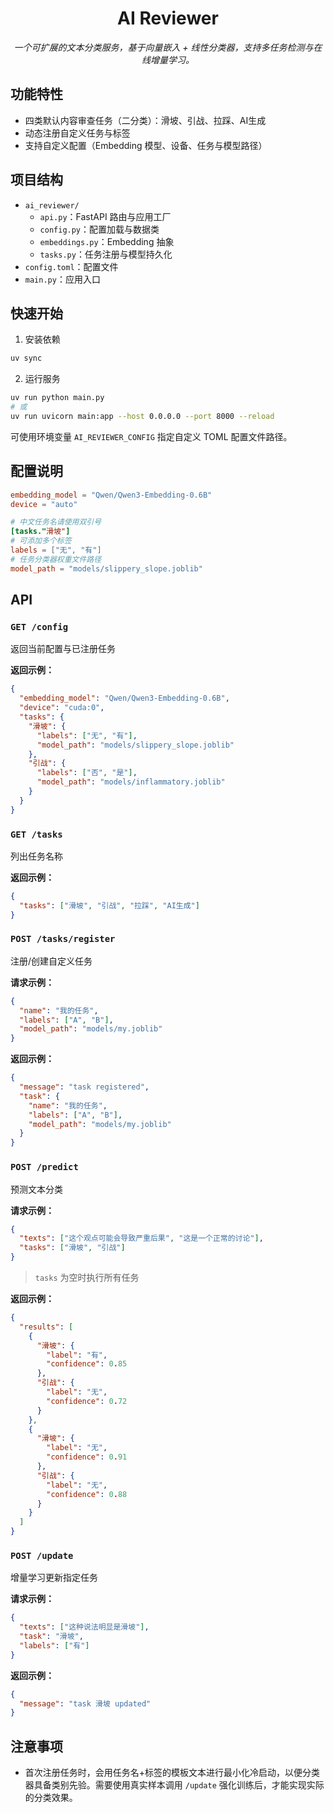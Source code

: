 <div align="center">

# AI Reviewer

_一个可扩展的文本分类服务，基于向量嵌入 + 线性分类器，支持多任务检测与在线增量学习。_

</div>

## 功能特性

- 四类默认内容审查任务（二分类）：滑坡、引战、拉踩、AI生成
- 动态注册自定义任务与标签
- 支持自定义配置（Embedding 模型、设备、任务与模型路径）

## 项目结构

- `ai_reviewer/`
  - `api.py`：FastAPI 路由与应用工厂
  - `config.py`：配置加载与数据类
  - `embeddings.py`：Embedding 抽象
  - `tasks.py`：任务注册与模型持久化
- `config.toml`：配置文件
- `main.py`：应用入口

## 快速开始

1. 安装依赖

```bash
uv sync
```

2. 运行服务

```bash
uv run python main.py
# 或
uv run uvicorn main:app --host 0.0.0.0 --port 8000 --reload
```

可使用环境变量 `AI_REVIEWER_CONFIG` 指定自定义 TOML 配置文件路径。

## 配置说明

```toml
embedding_model = "Qwen/Qwen3-Embedding-0.6B"
device = "auto"

# 中文任务名请使用双引号
[tasks."滑坡"]
# 可添加多个标签
labels = ["无", "有"]
# 任务分类器权重文件路径
model_path = "models/slippery_slope.joblib"

```

## API

### `GET /config`

返回当前配置与已注册任务

**返回示例：**

```json
{
  "embedding_model": "Qwen/Qwen3-Embedding-0.6B",
  "device": "cuda:0",
  "tasks": {
    "滑坡": {
      "labels": ["无", "有"],
      "model_path": "models/slippery_slope.joblib"
    },
    "引战": {
      "labels": ["否", "是"],
      "model_path": "models/inflammatory.joblib"
    }
  }
}
```

### `GET /tasks`

列出任务名称

**返回示例：**

```json
{
  "tasks": ["滑坡", "引战", "拉踩", "AI生成"]
}
```

### `POST /tasks/register`

注册/创建自定义任务

**请求示例：**

```json
{
  "name": "我的任务",
  "labels": ["A", "B"],
  "model_path": "models/my.joblib"
}
```

**返回示例：**

```json
{
  "message": "task registered",
  "task": {
    "name": "我的任务",
    "labels": ["A", "B"],
    "model_path": "models/my.joblib"
  }
}
```

### `POST /predict`

预测文本分类

**请求示例：**

```json
{
  "texts": ["这个观点可能会导致严重后果", "这是一个正常的讨论"],
  "tasks": ["滑坡", "引战"]
}
```

> `tasks` 为空时执行所有任务

**返回示例：**

```json
{
  "results": [
    {
      "滑坡": {
        "label": "有",
        "confidence": 0.85
      },
      "引战": {
        "label": "无",
        "confidence": 0.72
      }
    },
    {
      "滑坡": {
        "label": "无",
        "confidence": 0.91
      },
      "引战": {
        "label": "无",
        "confidence": 0.88
      }
    }
  ]
}
```

### `POST /update`

增量学习更新指定任务

**请求示例：**

```json
{
  "texts": ["这种说法明显是滑坡"],
  "task": "滑坡",
  "labels": ["有"]
}
```

**返回示例：**

```json
{
  "message": "task 滑坡 updated"
}
```

## 注意事项

- 首次注册任务时，会用任务名+标签的模板文本进行最小化冷启动，以便分类器具备类别先验。需要使用真实样本调用 `/update` 强化训练后，才能实现实际的分类效果。
